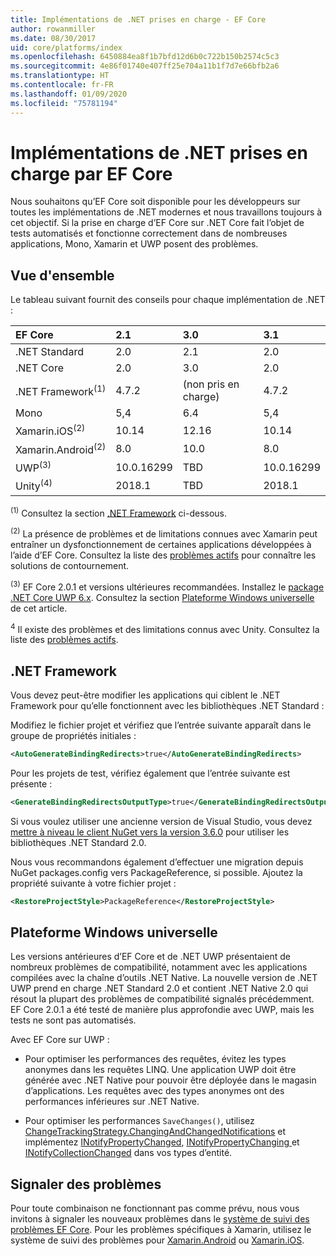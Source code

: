 ```yaml
---
title: Implémentations de .NET prises en charge - EF Core
author: rowanmiller
ms.date: 08/30/2017
uid: core/platforms/index
ms.openlocfilehash: 6450884ea8f1b7bfd12d6b0c722b150b2574c5c3
ms.sourcegitcommit: 4e86f01740e407ff25e704a11b1f7d7e66bfb2a6
ms.translationtype: HT
ms.contentlocale: fr-FR
ms.lasthandoff: 01/09/2020
ms.locfileid: "75781194"
---
```

# <a name="net-implementations-supported-by-ef-core"></a>Implémentations de .NET prises en charge par EF Core

Nous souhaitons qu’EF Core soit disponible pour les développeurs sur toutes les implémentations de .NET modernes et nous travaillons toujours à cet objectif. Si la prise en charge d’EF Core sur .NET Core fait l’objet de tests automatisés et fonctionne correctement dans de nombreuses applications, Mono, Xamarin et UWP posent des problèmes.

## <a name="overview"></a>Vue d'ensemble

Le tableau suivant fournit des conseils pour chaque implémentation de .NET :

| EF Core                       | 2.1        | 3.0             | 3.1        |
|:------------------------------|:-----------|:----------------|:-----------|
| .NET Standard                 | 2.0        | 2.1             | 2.0        |
| .NET Core                     | 2.0        | 3.0             | 2.0        |
| .NET Framework<sup>(1)</sup>  | 4.7.2      | (non pris en charge) | 4.7.2      |
| Mono                          | 5,4        | 6.4             | 5,4        |
| Xamarin.iOS<sup>(2)</sup>     | 10.14      | 12.16           | 10.14      |
| Xamarin.Android<sup>(2)</sup> | 8.0        | 10.0            | 8.0        |
| UWP<sup>(3)</sup>             | 10.0.16299 | TBD             | 10.0.16299 |
| Unity<sup>(4)</sup>           | 2018.1     | TBD             | 2018.1     |

<sup>(1)</sup> Consultez la section [.NET Framework](#net-framework) ci-dessous.

<sup>(2)</sup> La présence de problèmes et de limitations connues avec Xamarin peut entraîner un dysfonctionnement de certaines applications développées à l’aide d’EF Core. Consultez la liste des [problèmes actifs](https://github.com/aspnet/entityframeworkCore/issues?q=is%3Aopen+is%3Aissue+label%3Aarea-xamarin) pour connaître les solutions de contournement.

<sup>(3)</sup> EF Core 2.0.1 et versions ultérieures recommandées. Installez le [package .NET Core UWP 6.x](https://www.nuget.org/packages/Microsoft.NETCore.UniversalWindowsPlatform/). Consultez la section [Plateforme Windows universelle](#universal-windows-platform) de cet article.

<sup>4</sup> Il existe des problèmes et des limitations connus avec Unity. Consultez la liste des [problèmes actifs](https://github.com/aspnet/entityframeworkCore/issues?q=is%3Aopen+is%3Aissue+label%3Aarea-unity).

## <a name="net-framework"></a>.NET Framework

Vous devez peut-être modifier les applications qui ciblent le .NET Framework pour qu’elle fonctionnent avec les bibliothèques .NET Standard :

Modifiez le fichier projet et vérifiez que l’entrée suivante apparaît dans le groupe de propriétés initiales :

``` xml
<AutoGenerateBindingRedirects>true</AutoGenerateBindingRedirects>
```

Pour les projets de test, vérifiez également que l’entrée suivante est présente :

``` xml
<GenerateBindingRedirectsOutputType>true</GenerateBindingRedirectsOutputType>
```

Si vous voulez utiliser une ancienne version de Visual Studio, vous devez [mettre à niveau le client NuGet vers la version 3.6.0](https://www.nuget.org/downloads) pour utiliser les bibliothèques .NET Standard 2.0.

Nous vous recommandons également d’effectuer une migration depuis NuGet packages.config vers PackageReference, si possible. Ajoutez la propriété suivante à votre fichier projet :

``` xml
<RestoreProjectStyle>PackageReference</RestoreProjectStyle>
```

## <a name="universal-windows-platform"></a>Plateforme Windows universelle

Les versions antérieures d’EF Core et de .NET UWP présentaient de nombreux problèmes de compatibilité, notamment avec les applications compilées avec la chaîne d’outils .NET Native. La nouvelle version de .NET UWP prend en charge .NET Standard 2.0 et contient .NET Native 2.0 qui résout la plupart des problèmes de compatibilité signalés précédemment. EF Core 2.0.1 a été testé de manière plus approfondie avec UWP, mais les tests ne sont pas automatisés.

Avec EF Core sur UWP :

* Pour optimiser les performances des requêtes, évitez les types anonymes dans les requêtes LINQ. Une application UWP doit être générée avec .NET Native pour pouvoir être déployée dans le magasin d’applications. Les requêtes avec des types anonymes ont des performances inférieures sur .NET Native.

* Pour optimiser les performances `SaveChanges()`, utilisez [ChangeTrackingStrategy.ChangingAndChangedNotifications](/dotnet/api/microsoft.entityframeworkcore.changetrackingstrategy) et implémentez [INotifyPropertyChanged](https://msdn.microsoft.com/library/system.componentmodel.inotifypropertychanged.aspx), [INotifyPropertyChanging ](https://msdn.microsoft.com/library/system.componentmodel.inotifypropertychanging.aspx) et [INotifyCollectionChanged](https://msdn.microsoft.com/library/system.collections.specialized.inotifycollectionchanged.aspx) dans vos types d’entité.

## <a name="report-issues"></a>Signaler des problèmes

Pour toute combinaison ne fonctionnant pas comme prévu, nous vous invitons à signaler les nouveaux problèmes dans le [système de suivi des problèmes EF Core](https://github.com/aspnet/entityframeworkcore/issues/new). Pour les problèmes spécifiques à Xamarin, utilisez le système de suivi des problèmes pour [Xamarin.Android](https://github.com/xamarin/xamarin-android/issues/new) ou [Xamarin.iOS](https://github.com/xamarin/xamarin-macios/issues/new).
